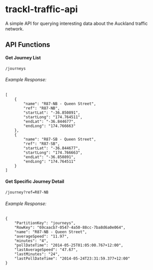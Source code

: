 trackl-traffic-api
======

A simple API for querying interesting data about the Auckland traffic network.


## API Functions

#### Get Journey List

`/journeys`

###### Example Response:


    [
        {
            "name": "R87-NB - Queen Street",
            "ref": "R87-NB",
            "startLat": "-36.850891",
            "startLong": "174.764511",
            "endLat": "-36.844677",
            "endLong": "174.766663"
        },
        {
            "name": "R87-SB - Queen Street",
            "ref": "R87-SB",
            "startLat": "-36.844677",
            "startLong": "174.766663",
            "endLat": "-36.850891",
            "endLong": "174.764511"
        }
    ]

#### Get Specific Journey Detail

`/journey?ref=R87-NB`

###### Example Response:

    {
        "PartitionKey": "journeys",
        "RowKey": "69caacb7-0547-4a50-88cc-7ba8d6a0e064",
        "name": "R87-NB - Queen Street",
        "averageSpeed": "11.97",
        "minutes": "4",
        "pollDateTime": "2014-05-25T01:05:00.767+12:00",
        "lastAverageSpeed": "47.67",
        "lastMinutes": "24",
        "lastPollDateTime": "2014-05-24T23:31:59.377+12:00"
    }